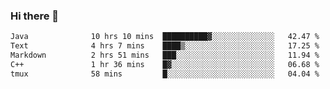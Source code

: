 ### Hi there 🌱
<!--START_SECTION:waka-->

```txt
Java              10 hrs 10 mins  ██████████▓░░░░░░░░░░░░░░   42.47 %
Text              4 hrs 7 mins    ████▒░░░░░░░░░░░░░░░░░░░░   17.25 %
Markdown          2 hrs 51 mins   ███░░░░░░░░░░░░░░░░░░░░░░   11.94 %
C++               1 hr 36 mins    █▓░░░░░░░░░░░░░░░░░░░░░░░   06.68 %
tmux              58 mins         █░░░░░░░░░░░░░░░░░░░░░░░░   04.04 %
```

<!--END_SECTION:waka-->
<!--
**Dieg0raf/Dieg0raf** is a ✨ _special_ ✨ repository because its `README.md` (this file) appears on your GitHub profile.

Here are some ideas to get you started:

- 🔭 I’m currently working on ...
- 🌱 I’m currently learning ...
- 👯 I’m looking to collaborate on ...
- 🤔 I’m looking for help with ...
- 💬 Ask me about ...
- 📫 How to reach me: ...
- 😄 Pronouns: ...
- ⚡ Fun fact: ...
-->
